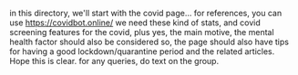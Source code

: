 in this directory, we'll start with the covid page...
for references, you can use 
https://covidbot.online/
we need these kind of stats, and covid screening features for the covid, plus yes, the main motive,
the mental health factor should also be considered so, the page should also have tips for having a good
lockdown/quarantine period and the related articles.
Hope this is clear.
for any queries, do text on the group.
